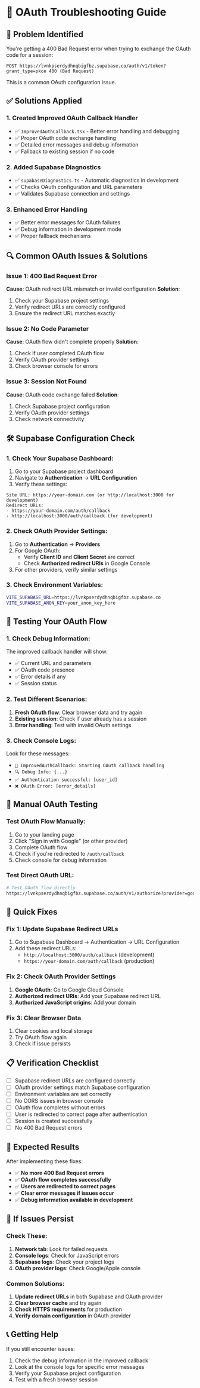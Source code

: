 # 🔧 OAuth Troubleshooting Guide

## 🚨 **Problem Identified**
You're getting a 400 Bad Request error when trying to exchange the OAuth code for a session:
```
POST https://lvnkpserdydhnqbigfbz.supabase.co/auth/v1/token?grant_type=pkce 400 (Bad Request)
```

This is a common OAuth configuration issue.

## ✅ **Solutions Applied**

### 1. **Created Improved OAuth Callback Handler**
- ✅ `ImprovedAuthCallback.tsx` - Better error handling and debugging
- ✅ Proper OAuth code exchange handling
- ✅ Detailed error messages and debug information
- ✅ Fallback to existing session if no code

### 2. **Added Supabase Diagnostics**
- ✅ `supabaseDiagnostics.ts` - Automatic diagnostics in development
- ✅ Checks OAuth configuration and URL parameters
- ✅ Validates Supabase connection and settings

### 3. **Enhanced Error Handling**
- ✅ Better error messages for OAuth failures
- ✅ Debug information in development mode
- ✅ Proper fallback mechanisms

## 🔍 **Common OAuth Issues & Solutions**

### **Issue 1: 400 Bad Request Error**
**Cause**: OAuth redirect URL mismatch or invalid configuration
**Solution**: 
1. Check your Supabase project settings
2. Verify redirect URLs are correctly configured
3. Ensure the redirect URL matches exactly

### **Issue 2: No Code Parameter**
**Cause**: OAuth flow didn't complete properly
**Solution**: 
1. Check if user completed OAuth flow
2. Verify OAuth provider settings
3. Check browser console for errors

### **Issue 3: Session Not Found**
**Cause**: OAuth code exchange failed
**Solution**: 
1. Check Supabase project configuration
2. Verify OAuth provider settings
3. Check network connectivity

## 🛠️ **Supabase Configuration Check**

### **1. Check Your Supabase Dashboard:**
1. Go to your Supabase project dashboard
2. Navigate to **Authentication** → **URL Configuration**
3. Verify these settings:

```
Site URL: https://your-domain.com (or http://localhost:3000 for development)
Redirect URLs: 
- https://your-domain.com/auth/callback
- http://localhost:3000/auth/callback (for development)
```

### **2. Check OAuth Provider Settings:**
1. Go to **Authentication** → **Providers**
2. For Google OAuth:
   - Verify **Client ID** and **Client Secret** are correct
   - Check **Authorized redirect URIs** in Google Console
3. For other providers, verify similar settings

### **3. Check Environment Variables:**
```bash
VITE_SUPABASE_URL=https://lvnkpserdydhnqbigfbz.supabase.co
VITE_SUPABASE_ANON_KEY=your_anon_key_here
```

## 🧪 **Testing Your OAuth Flow**

### **1. Check Debug Information:**
The improved callback handler will show:
- ✅ Current URL and parameters
- ✅ OAuth code presence
- ✅ Error details if any
- ✅ Session status

### **2. Test Different Scenarios:**
1. **Fresh OAuth flow**: Clear browser data and try again
2. **Existing session**: Check if user already has a session
3. **Error handling**: Test with invalid OAuth settings

### **3. Check Console Logs:**
Look for these messages:
- `🔄 ImprovedAuthCallback: Starting OAuth callback handling`
- `🔍 Debug Info: {...}`
- `✅ Authentication successful: [user_id]`
- `❌ OAuth Error: [error_details]`

## 🔧 **Manual OAuth Testing**

### **Test OAuth Flow Manually:**
1. Go to your landing page
2. Click "Sign in with Google" (or other provider)
3. Complete OAuth flow
4. Check if you're redirected to `/auth/callback`
5. Check console for debug information

### **Test Direct OAuth URL:**
```bash
# Test OAuth flow directly
https://lvnkpserdydhnqbigfbz.supabase.co/auth/v1/authorize?provider=google&redirect_to=http://localhost:3000/auth/callback
```

## 🚀 **Quick Fixes**

### **Fix 1: Update Supabase Redirect URLs**
1. Go to Supabase Dashboard → Authentication → URL Configuration
2. Add these redirect URLs:
   - `http://localhost:3000/auth/callback` (development)
   - `https://your-domain.com/auth/callback` (production)

### **Fix 2: Check OAuth Provider Settings**
1. **Google OAuth**: Go to Google Cloud Console
2. **Authorized redirect URIs**: Add your Supabase redirect URL
3. **Authorized JavaScript origins**: Add your domain

### **Fix 3: Clear Browser Data**
1. Clear cookies and local storage
2. Try OAuth flow again
3. Check if issue persists

## 📋 **Verification Checklist**

- [ ] Supabase redirect URLs are configured correctly
- [ ] OAuth provider settings match Supabase configuration
- [ ] Environment variables are set correctly
- [ ] No CORS issues in browser console
- [ ] OAuth flow completes without errors
- [ ] User is redirected to correct page after authentication
- [ ] Session is created successfully
- [ ] No 400 Bad Request errors

## 🎯 **Expected Results**

After implementing these fixes:
- ✅ **No more 400 Bad Request errors**
- ✅ **OAuth flow completes successfully**
- ✅ **Users are redirected to correct pages**
- ✅ **Clear error messages if issues occur**
- ✅ **Debug information available in development**

## 🔧 **If Issues Persist**

### **Check These:**
1. **Network tab**: Look for failed requests
2. **Console logs**: Check for JavaScript errors
3. **Supabase logs**: Check your project logs
4. **OAuth provider logs**: Check Google/Apple console

### **Common Solutions:**
1. **Update redirect URLs** in both Supabase and OAuth provider
2. **Clear browser cache** and try again
3. **Check HTTPS requirements** for production
4. **Verify domain configuration** in OAuth provider

## 📞 **Getting Help**

If you still encounter issues:
1. Check the debug information in the improved callback
2. Look at the console logs for specific error messages
3. Verify your Supabase project configuration
4. Test with a fresh browser session
